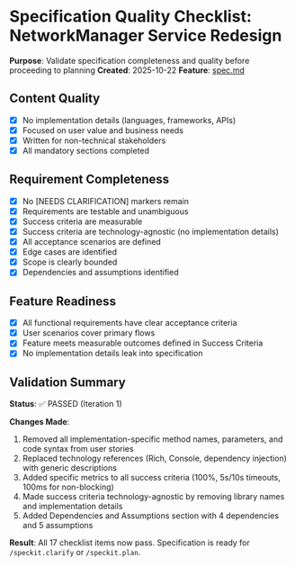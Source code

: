 # Specification Quality Checklist: NetworkManager Service Redesign

**Purpose**: Validate specification completeness and quality before proceeding to planning
**Created**: 2025-10-22
**Feature**: [spec.md](../spec.md)

## Content Quality

- [x] No implementation details (languages, frameworks, APIs)
- [x] Focused on user value and business needs
- [x] Written for non-technical stakeholders
- [x] All mandatory sections completed

## Requirement Completeness

- [x] No [NEEDS CLARIFICATION] markers remain
- [x] Requirements are testable and unambiguous
- [x] Success criteria are measurable
- [x] Success criteria are technology-agnostic (no implementation details)
- [x] All acceptance scenarios are defined
- [x] Edge cases are identified
- [x] Scope is clearly bounded
- [x] Dependencies and assumptions identified

## Feature Readiness

- [x] All functional requirements have clear acceptance criteria
- [x] User scenarios cover primary flows
- [x] Feature meets measurable outcomes defined in Success Criteria
- [x] No implementation details leak into specification

## Validation Summary

**Status**: ✅ PASSED (Iteration 1)

**Changes Made**:
1. Removed all implementation-specific method names, parameters, and code syntax from user stories
2. Replaced technology references (Rich, Console, dependency injection) with generic descriptions
3. Added specific metrics to all success criteria (100%, 5s/10s timeouts, 100ms for non-blocking)
4. Made success criteria technology-agnostic by removing library names and implementation details
5. Added Dependencies and Assumptions section with 4 dependencies and 5 assumptions

**Result**: All 17 checklist items now pass. Specification is ready for `/speckit.clarify` or `/speckit.plan`.

